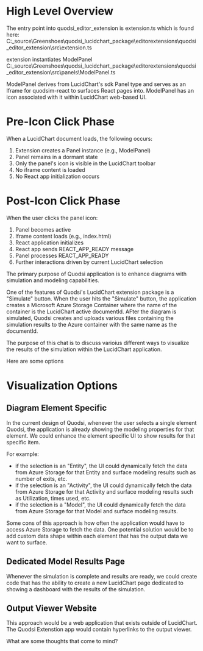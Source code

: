 
# High Level Overview
The entry point into quodsi_editor_extension is extension.ts which is found here:
C:\_source\Greenshoes\quodsi_lucidchart_package\editorextensions\quodsi_editor_extension\src\extension.ts

extension instantiates ModelPanel
C:\_source\Greenshoes\quodsi_lucidchart_package\editorextensions\quodsi_editor_extension\src\panels\ModelPanel.ts

ModelPanel derives from LucidChart's sdk Panel type and serves as an Iframe for quodsim-react to surfaces React pages into. 
ModelPanel has an icon associated with it within LucidChart web-based UI.

# Pre-Icon Click Phase
When a LucidChart document loads, the following occurs:
1. Extension creates a Panel instance (e.g., ModelPanel)
2. Panel remains in a dormant state
3. Only the panel's icon is visible in the LucidChart toolbar
4. No iframe content is loaded
5. No React app initialization occurs

# Post-Icon Click Phase
When the user clicks the panel icon:
1. Panel becomes active
2. Iframe content loads (e.g., index.html)
3. React application initializes
4. React app sends REACT_APP_READY message
5. Panel processes REACT_APP_READY 
6. Further interactions driven by current LucidChart selection

The primary purpose of Quodsi application is to enhance diagrams with simulation and modeling capabilities.  

One of the features of Quodsi's LucidChart extension package is a "Simulate" button.  When the user hits the "Simulate" button, the application creates a Microsoft Azure Storage Container where the name of the container is the LucidChart active documentId.  AFter the diagram is simulated, Quodsi creates and uploads various files containing the simulation results to the Azure container with the same name as the documentId.

The purpose of this chat is to discuss varioius different ways to visualize the results of the simulation within the LucidChart application.

Here are some options

# Visualization Options

## Diagram Element Specific
In the current design of Quodsi, whenever the user selects a single element Quodsi, the application is already showing the modeling properties for that element.  We could enhance the element specific UI to show results for that specific item.

For example:
* if the selection is an "Entity", the UI could dynamically fetch the data from Azure Storage for that Entity and surface modeling results such as number of exits, etc.
* if the selection is an "Activity", the UI could dynamically fetch the data from Azure Storage for that Activity and surface modeling results such as Utilization, times used, etc.
* if the selection is a "Model", the UI could dynamically fetch the data from Azure Storage for that Model and surface modeling results.

Some cons of this approach is how often the application would have to access Azure Storage to fetch the data.  One potential solution would be to add custom data shape within each element that has the output data we want to surface.

## Dedicated Model Results Page
Whenever the simulation is complete and results are ready, we could create code that has the ability to create a new LucidChart page dedicated to showing a dashboard with the results of the simulation.

## Output Viewer Website
This approach would be a web application that exists outside of LucidChart. The Quodsi Extenstion app would contain hyperlinks to the output viewer.

What are some thoughts that come to mind?
